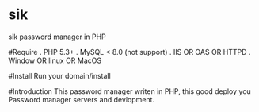 # sik
sik password manager in PHP

#Require
. PHP 5.3+
. MySQL < 8.0 (not support)
. IIS OR OAS OR HTTPD
. Window OR linux OR MacOS

#Install
Run your domain/install

#Introduction
This password manager writen in PHP, this good deploy you Password manager servers and devlopment.